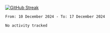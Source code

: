 [![GitHub Streak](https://streak-stats.demolab.com?user=renren-017&theme=sea&hide_border=true&background=DD272700)](https://git.io/streak-stats)

<!--START_SECTION:waka-->

```txt
From: 10 December 2024 - To: 17 December 2024

No activity tracked
```

<!--END_SECTION:waka-->
